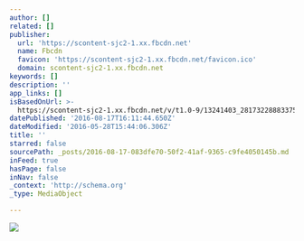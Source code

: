 ```yaml
---
author: []
related: []
publisher:
  url: 'https://scontent-sjc2-1.xx.fbcdn.net'
  name: Fbcdn
  favicon: 'https://scontent-sjc2-1.xx.fbcdn.net/favicon.ico'
  domain: scontent-sjc2-1.xx.fbcdn.net
keywords: []
description: ''
app_links: []
isBasedOnUrl: >-
  https://scontent-sjc2-1.xx.fbcdn.net/v/t1.0-9/13241403_281732288833755_2756743278135221288_n.jpg?oh=1396d6830386de0d355abbb91db11f47&oe=57C4B17C
datePublished: '2016-08-17T16:11:44.650Z'
dateModified: '2016-05-28T15:44:06.306Z'
title: ''
starred: false
sourcePath: _posts/2016-08-17-083dfe70-50f2-41af-9365-c9fe4050145b.md
inFeed: true
hasPage: false
inNav: false
_context: 'http://schema.org'
_type: MediaObject

---
```

<article style=""><img src="https://scontent-sjc2-1.xx.fbcdn.net/v/t1.0-9/13241403_281732288833755_2756743278135221288_n.jpg?oh=1396d6830386de0d355abbb91db11f47&amp;oe=57C4B17C" /></article>